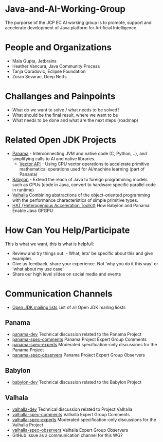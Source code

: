 # Java-and-AI-Working-Group
The purporse of the JCP EC AI working group is to promote, support and accelerate development of Java platform for Artificial Intelligence.

# People and Organizations

* Mala Gupta, Jetbrains
* Heather Vancura, Java Community Process
* Tanja Obradovic, Eclipse Foundation
* Zoran Sevarac, Deep Netts

# Challanges and Painpoints

* What do we want to solve / what needs to be solved?
* What should be the final result, where we want to be
* What needs to be done and what are the next steps (roadmap)

# Related Open JDK Projects

* [Panama](https://openjdk.org/projects/panama/) - Interconnecting JVM and native code (C, Python, ..), and simplifying calls to AI and native libraries.
    * [Vector API](https://openjdk.org/jeps/469) - Using CPU vector operations to accelerate primitive mathematical operations used for AI/machine learning (part of Panama)
* [Babylon](https://openjdk.org/projects/babylon/) - Extend the reach of Java to foreign programming models such as GPUs (code in Java, convert to hardware specific parallel code in runtime)
* [Valhalla](https://openjdk.org/projects/valhalla/) Combining abstractions of the object-oriented programming with the performance characteristics of simple primitive types.
* [HAT (Heterogenious Acceleration Toolkit)](https://cr.openjdk.org/~psandoz/conferences/2024-JVMLS/JAVA_BABYLON_HAT-JVMLS-24-08-05.pdf) How Babylon and Panama Enable Java GPGPU

# How Can You Help/Participate

This is what we want, this is what is helpfull:

* Review and try things out. - What, lets' be specific about this and give examples
* Give us feedback, share your experience. Not 'why you do it this way' or 'what about my use case'
* Share our high level slides on social media and events

# Communication Channels

* [Open JDK mailing lists](https://mail.openjdk.org/mailman/listinfo) List of all Open JDK mailing liosts

## Panama
  
* [panama-dev](https://mail.openjdk.org/mailman/listinfo/panama-dev) Technical discussion related to the Panama Project
* [panama-spec-comments](https://mail.openjdk.org/mailman/listinfo/panama-spec-comments) Panama Project Expert Group Comments
* [panama-spec-experts](https://mail.openjdk.org/mailman/listinfo/panama-spec-experts) Moderated specification-only discussions for the Panama Project
* [panama-spec-observers](https://mail.openjdk.org/mailman/listinfo/panama-spec-observers) Panama Project Expert Group Observers

## Babylon

* [babylon-dev](https://mail.openjdk.org/mailman/listinfo/babylon-dev) Technical discussion related to the Babylon Project

## Valhala

* [valhalla-dev](https://mail.openjdk.org/mailman/listinfo/valhalla-dev) Technical discussion related to Project Valhalla
* [valhalla-spec-comments](https://mail.openjdk.org/mailman/listinfo/valhalla-spec-comments) Valhalla Expert Group Comments
* [valhalla-spec-experts](https://mail.openjdk.org/mailman/listinfo/valhalla-spec-experts) Moderated specification-only discussions for the Valhalla Project
* [valhalla-spec-observers](https://mail.openjdk.org/mailman/listinfo/valhalla-spec-observers) 	Valhalla Expert Group Observers
* GitHub Issue as a communication channel for this WG?

